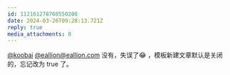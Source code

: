 ```yaml
---
id: 112161278768550208
date: 2024-03-26T09:28:13.721Z
reply: true
media_attachments: 0
---
```


[@koobai](https://mastodon.social/@koobai) [@eallion@eallion.com](https://m.eallion.com/@eallion) 没有，失误了😂 ，模板新建文章默认是关闭的，忘记改为 true 了。

